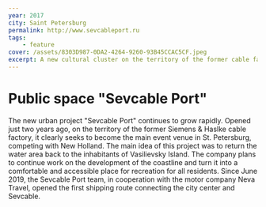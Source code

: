 ```yaml
---
year: 2017
city: Saint Petersburg
permalink: http://www.sevcableport.ru
tags:
    - feature
cover: /assets/8303D987-0DA2-4264-9260-93B45CCAC5CF.jpeg
excerpt: A new cultural cluster on the territory of the former cable factory, which opened in 2017 with the presentation of the first “Waterfront" project.
---
```


# Public space "Sevcable Port"

The new urban project "Sevcable Port" continues to grow rapidly. Opened just two years ago, on the territory of the former Siemens & Haslke cable factory, it clearly seeks to become the main event venue in St. Petersburg, competing with New Holland.
The main idea of ​​this project was to return the water area back to the inhabitants of Vasilievsky Island. The company plans to continue work on the development of the coastline and turn it into a comfortable and accessible place for recreation for all residents.
Since June 2019, the Sevcable Port team, in cooperation with the motor company Neva Travel, opened the first shipping route connecting the city center and Sevcable.
